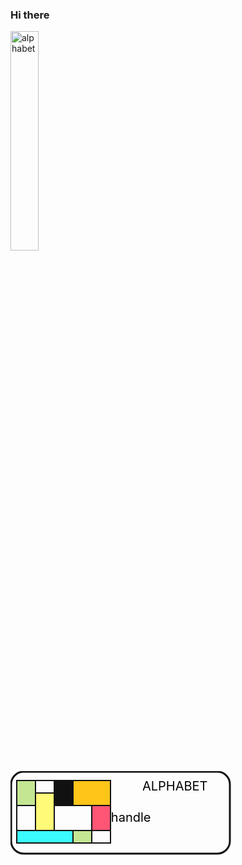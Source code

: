 ### Hi there

<a href="http://uhs-alphabet.com"><img src="http://uhs-alphabet.com/api/getSVG?stuID=20160825" alt="alphabet" width="30%" height="30%"/></a>
<!--
**kingesay/kingesay** is a ✨ _special_ ✨ repository because its `README.md` (this file) appears on your GitHub profile.
-->
<div>
  <svg xmlns="http://www.w3.org/2000/svg" version="1.1" xmlns:xlink="http://www.w3.org/1999/xlink" xmlns:svgjs="http://svgjs.com/svgjs" width="353" height="134">
<g>
	<rect width="30" height="40" fill="#c4e693" stroke-width="2" stroke="#111111" x="10" y="15"></rect>
	<rect width="60" height="40" fill="#ffc519" stroke-width="2" stroke="#111111" x="100" y="15"></rect>
	<rect width="30" height="60" fill="#fffa78" stroke-width="2" stroke="#111111" x="40" y="35"></rect>
	<rect width="90" height="20" fill="#3cfbff" stroke-width="2" stroke="#111111" x="10" y="95"></rect>
	<rect width="30" height="40" fill="#111111" stroke-width="2" stroke="#111111" x="70" y="15"></rect>
	<rect width="30" height="40" fill="#ff5675" stroke-width="2" stroke="#111111" x="130" y="55"></rect>
	<rect width="30" height="20" fill="#c4e693" stroke-width="2" stroke="#111111" x="100" y="95"></rect>
	<rect width="30" height="20" fill="none" stroke-width="2" stroke="#111111" x="40" y="15"></rect>
	<rect width="30" height="40" fill="none" stroke-width="2" stroke="#111111" x="10" y="55"></rect>
	<rect width="60" height="40" fill="none" stroke-width="2" stroke="#111111" x="70" y="55"></rect>
	<rect width="30" height="20" fill="none" stroke-width="2" stroke="#111111" x="130" y="95"></rect>
</g>
<text id="handle" font-size="20" x="210" y="55">
	<tspan id="handle_tspan" dy="26" x="210.0109466053608">handle</tspan>
	<animate  xlink:href="#handle_tspan" attributeName="x" from="160" to="210" dur="1s" begin="0s" fill="freeze" />
</text>
<text font-size="20" x="160" y="5">
	<tspan dy="26" x="210.921875">ALPHABET</tspan>
</text>
<rect width="350" height="131" fill="none" stroke="#111111" rx="20" ry="20" stroke-width="3" x="1" y="1"></rect>
</svg>
  </div>
